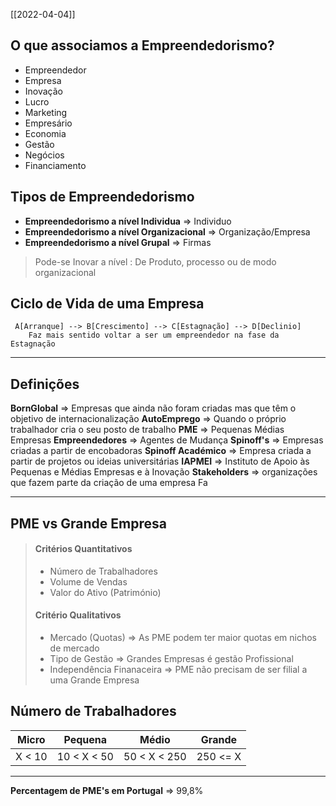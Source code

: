 [[2022-04-04]]
## O que associamos a Empreendedorismo?
- Empreendedor
- Empresa
- Inovação
- Lucro
- Marketing
- Empresário
- Economia
- Gestão
- Negócios
- Financiamento

## Tipos de Empreendedorismo
- **Empreendedorismo a nível Individua** => Individuo
- **Empreendedorismo a nível Organizacional** => Organização/Empresa
- **Empreendedorismo a nível Grupal** => Firmas

> Pode-se Inovar a nível :
> De Produto, processo ou de modo organizacional 


## Ciclo de Vida de uma Empresa

``````
 A[Arranque] --> B[Crescimento] --> C[Estagnação] --> D[Declinio]
	Faz mais sentido voltar a ser um empreendedor na fase da Estagnação
``````

***
##  Definições
**BornGlobal**  => Empresas que ainda não foram criadas mas que têm o objetivo de internacionalização
**AutoEmprego** => Quando o próprio trabalhador cria o seu posto de trabalho
**PME** => Pequenas Médias Empresas
**Empreendedores** => Agentes de Mudança
**Spinoff's** => Empresas criadas a partir de encobadoras
**Spinoff Académico** => Empresa criada a partir de projetos ou ideias universitárias
**IAPMEI** => Instituto de Apoio às Pequenas e Médias Empresas e à Inovação
**Stakeholders** => organizações que fazem parte da criação de uma empresa
Fa
***

## PME vs Grande Empresa
> #### Critérios Quantitativos
> 	- Número de Trabalhadores
> 	-  Volume de Vendas
> 	- Valor do Ativo (Património)
> #### Critério Qualitativos
> 	- Mercado (Quotas) => As PME podem ter maior quotas em nichos de mercado
> 	- Tipo de Gestão => Grandes Empresas é gestão Profissional
> 	- Independência Finanaceira => PME não precisam de ser filial a uma Grande Empresa

## Número de Trabalhadores

| Micro  | Pequena     | Médio        | Grande   |
| ------ | ----------- | ------------ | -------- |
| X < 10 | 10 < X < 50 | 50 < X < 250 | 250 <= X |

***

 **Percentagem de PME's em Portugal** => 99,8%

